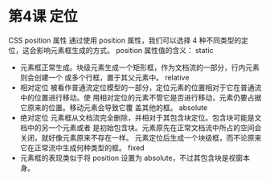 # 第4课 定位
CSS position 属性
通过使用 position 属性，我们可以选择 4 种不同类型的定位，这会影响元素框生成的方式。
position 属性值的含义：
static
- 元素框正常生成。块级元素生成一个矩形框，作为文档流的一部分，行内元素则会创建一个   或多个行框，置于其父元素中。
relative
- 相对定位
  被看作普通流定位模型的一部分，定位元素的位置相对于它在普通流中的位置进行移动。使 用相对定位的元素不管它是否进行移动，元素仍要占据它原来的位置。移动元素会导致它覆 盖其他的框。
absolute
- 绝对定位
  元素框从文档流完全删除，并相对于其包含块定位。包含块可能是文档中的另一个元素或者 是初始包含块。元素原先在正常文档流中所占的空间会关闭，就好像元素原来不存在一样。 元素定位后生成一个块级框，而不论原来它在正常流中生成何种类型的框。
fixed
- 元素框的表现类似于将 position 设置为 absolute，不过其包含块是视窗本身。